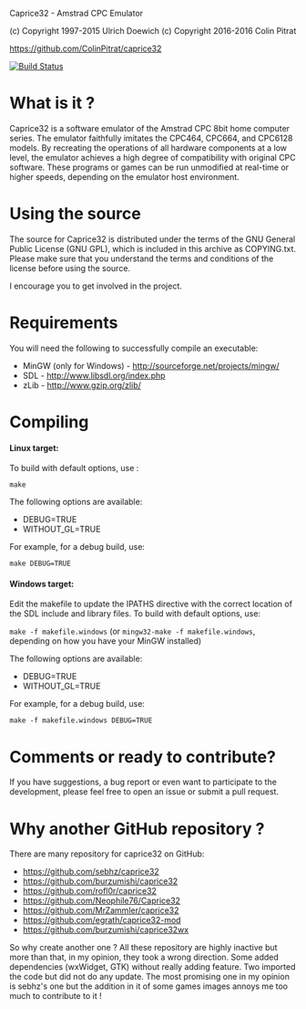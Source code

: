 Caprice32 - Amstrad CPC Emulator 

(c) Copyright 1997-2015 Ulrich Doewich
(c) Copyright 2016-2016 Colin Pitrat

https://github.com/ColinPitrat/caprice32

[![Build Status](https://travis-ci.org/ColinPitrat/caprice32.svg?branch=master)](https://travis-ci.org/ColinPitrat/caprice32)

# What is it ?

Caprice32 is a software emulator of the Amstrad CPC 8bit home computer series. The emulator faithfully imitates the CPC464, CPC664, and CPC6128 models. By recreating the operations of all hardware components at a low level, the emulator achieves a high degree of compatibility with original CPC software. These programs or games can be run unmodified at real-time or higher speeds, depending on the emulator host environment.

# Using the source

The source for Caprice32 is distributed under the terms of the GNU General Public License (GNU GPL), which is included in this archive as COPYING.txt. Please make sure that you understand the terms and conditions of the license before using the source.

I encourage you to get involved in the project.

# Requirements

You will need the following to successfully compile an executable:

  * MinGW (only for Windows) - http://sourceforge.net/projects/mingw/
  * SDL - http://www.libsdl.org/index.php
  * zLib - http://www.gzip.org/zlib/

# Compiling

#### Linux target:

To build with default options, use :

`make` 

The following options are available:

 * DEBUG=TRUE
 * WITHOUT_GL=TRUE

For example, for a debug build, use:

`make DEBUG=TRUE` 

#### Windows target:

Edit the makefile to update the IPATHS directive with the correct location of the SDL include and library files.
To build with default options, use:

`make -f makefile.windows` (or `mingw32-make -f makefile.windows`, depending on how you have your MinGW installed) 

The following options are available:

 * DEBUG=TRUE
 * WITHOUT_GL=TRUE

For example, for a debug build, use:

`make -f makefile.windows DEBUG=TRUE` 

# Comments or ready to contribute?

If you have suggestions, a bug report or even want to participate to the development, please feel free to open an issue or submit a pull request.

# Why another GitHub repository ?

There are many repository for caprice32 on GitHub:

  * https://github.com/sebhz/caprice32
  * https://github.com/burzumishi/caprice32
  * https://github.com/rofl0r/caprice32
  * https://github.com/Neophile76/Caprice32
  * https://github.com/MrZammler/caprice32
  * https://github.com/egrath/caprice32-mod
  * https://github.com/burzumishi/caprice32wx

So why create another one ? All these repository are highly inactive but more than that, in my opinion, they took a wrong direction. Some added dependencies (wxWidget, GTK) without really adding feature. Two imported the code but did not do any update. The most promising one in my opinion is sebhz's one but the addition in it of some games images annoys me too much to contribute to it !
